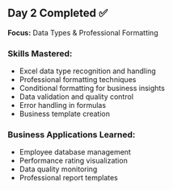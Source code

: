 ## Day 2 Completed ✅
**Focus:** Data Types & Professional Formatting

### Skills Mastered:
- Excel data type recognition and handling
- Professional formatting techniques  
- Conditional formatting for business insights
- Data validation and quality control
- Error handling in formulas
- Business template creation

### Business Applications Learned:
- Employee database management
- Performance rating visualization  
- Data quality monitoring
- Professional report templates